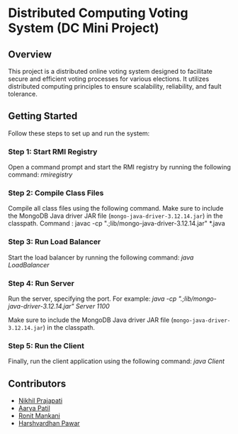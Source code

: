 # Distributed Computing Voting System (DC Mini Project)

## Overview

This project is a distributed online voting system designed to facilitate secure and efficient voting processes for various elections. It utilizes distributed computing principles to ensure scalability, reliability, and fault tolerance.

## Getting Started

Follow these steps to set up and run the system:

### Step 1: Start RMI Registry

Open a command prompt and start the RMI registry by running the following command: *rmiregistry*

### Step 2: Compile Class Files

Compile all class files using the following command. Make sure to include the MongoDB Java driver JAR file (`mongo-java-driver-3.12.14.jar`) in the classpath.
Command : javac -cp ".;lib/mongo-java-driver-3.12.14.jar" *.java

### Step 3: Run Load Balancer

Start the load balancer by running the following command: *java LoadBalancer*

### Step 4: Run Server

Run the server, specifying the port. For example: *java -cp ".;lib/mongo-java-driver-3.12.14.jar" Server 1100*

Make sure to include the MongoDB Java driver JAR file (`mongo-java-driver-3.12.14.jar`) in the classpath.

### Step 5: Run the Client
Finally, run the client application using the following command: *java Client*


## Contributors

- [Nikhil Prajapati](https://github.com/nik-prajapti)
- [Aarya Patil](https://github.com/Aarya-0504)
- [Ronit Mankani](https://github.com/Ronit0987)
- [Harshvardhan Pawar](https://github.com/Hbp48)









